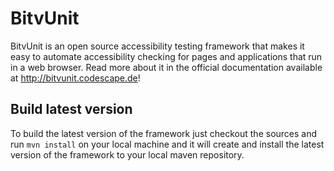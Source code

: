 BitvUnit
========
BitvUnit is an open source accessibility testing framework that makes it easy to automate accessibility checking for pages and applications that run in a web browser. Read more about it in the official documentation available at http://bitvunit.codescape.de!

Build latest version
--------------------
To build the latest version of the framework just checkout the sources and run `mvn install` on your local machine and it will create and install the latest version of the framework to your local maven repository.
